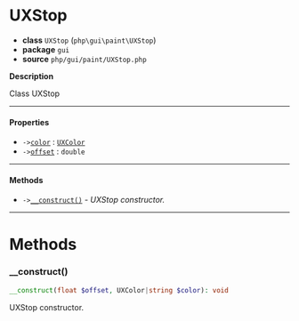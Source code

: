 # UXStop

- **class** `UXStop` (`php\gui\paint\UXStop`)
- **package** `gui`
- **source** `php/gui/paint/UXStop.php`

**Description**

Class UXStop

---

#### Properties

- `->`[`color`](#prop-color) : [`UXColor`](https://github.com/jphp-group/jphp-gui-ext/blob/master/jphp-gui-ext/api-docs/classes/php/gui/paint/UXColor.md)
- `->`[`offset`](#prop-offset) : `double`

---

#### Methods

- `->`[`__construct()`](#method-__construct) - _UXStop constructor._

---
# Methods

<a name="method-__construct"></a>

### __construct()
```php
__construct(float $offset, UXColor|string $color): void
```
UXStop constructor.